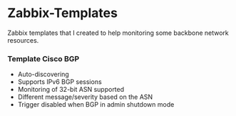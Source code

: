 # Zabbix-Templates

Zabbix templates that I created to help monitoring some backbone network resources.

### Template Cisco BGP

 - Auto-discovering
 - Supports IPv6 BGP sessions
 - Monitoring of 32-bit ASN supported
 - Different message/severity based on the ASN
 - Trigger disabled when BGP in admin shutdown mode
